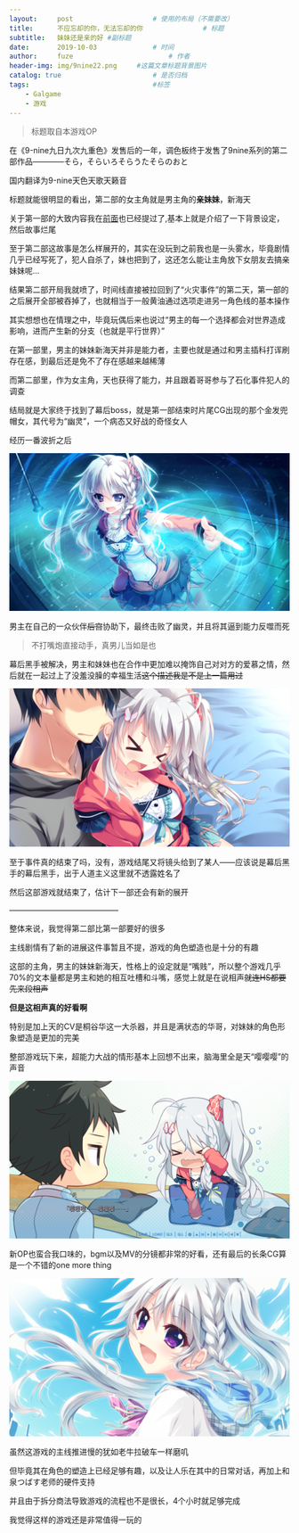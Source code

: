 ```yaml
---
layout:     post   				    # 使用的布局（不需要改）
title:      不应忘却的你，无法忘却的你 				# 标题 
subtitle:   妹妹还是亲的好 #副标题
date:       2019-10-03 				# 时间
author:     fuze 						# 作者
header-img: img/9nine22.png 	#这篇文章标题背景图片
catalog: true 						# 是否归档
tags:								#标签
    - Galgame
    - 游戏
---
```


>标题取自本游戏OP

在《9-nine九日九次九重色》发售后的一年，调色板终于发售了9nine系列的第二部作品————そら，そらいろそらうたそらのおと

国内翻译为9-nine天色天歌天籁音

标题就能很明显的看出，第二部的女主角就是男主角的**亲妹妹**，新海天

关于第一部的大致内容我在[前面](https://noordzeedebutirpitz.github.io/2019/10/02/9-nine1/)也已经提过了,基本上就是介绍了一下背景设定，然后故事烂尾

至于第二部这故事是怎么样展开的，其实在没玩到之前我也是一头雾水，毕竟剧情几乎已经写死了，犯人自杀了，妹也把到了，这还怎么能让主角放下女朋友去搞亲妹妹呢...

结果第二部开局我就喷了，时间线直接被拉回到了“火灾事件”的第二天，第一部的之后展开全部被吞掉了，也就相当于一般黄油通过选项走进另一角色线的基本操作

其实想想也在情理之中，毕竟玩偶后来也说过“男主的每一个选择都会对世界造成影响，进而产生新的分支（也就是平行世界）”

在第一部里，男主的妹妹新海天并非是能力者，主要也就是通过和男主插科打诨刷存在感，到最后还是免不了存在感越来越稀薄

而第二部里，作为女主角，天也获得了能力，并且跟着哥哥参与了石化事件犯人的调查

结局就是大家终于找到了幕后boss，就是第一部结束时片尾CG出现的那个金发兜帽女，其代号为“幽灵”，一个病态又好战的奇怪女人

经历一番波折之后

![](https://raw.githubusercontent.com/NoordZeedebuTirpitz/pic/master/9nine2.png)

男主在自己的一众伙伴~~后宫~~协助下，最终击败了幽灵，并且将其逼到能力反噬而死

>不打嘴炮直接动手，真男儿当如是也

幕后黑手被解决，男主和妹妹也在合作中更加难以掩饰自己对对方的爱慕之情，然后就在一起过上了没羞没臊的幸福生活~~这个描述我是不是上一篇用过~~

![](https://raw.githubusercontent.com/NoordZeedebuTirpitz/pic/master/%EF%BC%BB%E6%A8%B1%E7%A9%BA%E6%B1%89%E5%8C%96%E7%BB%84%EF%BC%BD9-nine-%E5%A4%A9%E8%89%B2%E5%A4%A9%E6%AD%8C%E5%A4%A9%E7%B1%81%E9%9F%B3%202019_10_3%202_30_37.png)

至于事件真的结束了吗，没有，游戏结尾又将镜头给到了某人——应该说是幕后黑手的幕后黑手，出于人道主义这里就不透露姓名了

然后这部游戏就结束了，估计下一部还会有新的展开

——————————————

整体来说，我觉得第二部比第一部要好的很多

主线剧情有了新的进展这件事暂且不提，游戏的角色塑造也是十分的有趣

这部的主角，男主的妹妹新海天，性格上的设定就是“嘴贱”，所以整个游戏几乎70%的文本量都是男主和她的相互吐槽和斗嘴，感觉上就是在说相声~~就连HS都要先来段相声~~

**但是这相声真的好看啊**

特别是加上天的CV是桐谷华这一大杀器，并且是满状态的华哥，对妹妹的角色形象塑造是更加的完美

整部游戏玩下来，超能力大战的情形基本上回想不出来，脑海里全是天“嘤嘤嘤”的声音

![](https://raw.githubusercontent.com/NoordZeedebuTirpitz/pic/master/%EF%BC%BB%E6%A8%B1%E7%A9%BA%E6%B1%89%E5%8C%96%E7%BB%84%EF%BC%BD9-nine-%E5%A4%A9%E8%89%B2%E5%A4%A9%E6%AD%8C%E5%A4%A9%E7%B1%81%E9%9F%B3%202019_9_30%202_01_50.png)

新OP也蛮合我口味的，bgm以及MV的分镜都非常的好看，还有最后的长条CG算是一个不错的one more thing

![](https://raw.githubusercontent.com/NoordZeedebuTirpitz/pic/master/%EF%BC%BB%E6%A8%B1%E7%A9%BA%E6%B1%89%E5%8C%96%E7%BB%84%EF%BC%BD9-nine-%E5%A4%A9%E8%89%B2%E5%A4%A9%E6%AD%8C%E5%A4%A9%E7%B1%81%E9%9F%B3%202019_10_1%200_16_59.png)

虽然这游戏的主线推进慢的犹如老牛拉破车一样磨叽

但毕竟其在角色的塑造上已经足够有趣，以及让人乐在其中的日常对话，再加上和泉つばす老师的硬件支持

并且由于拆分商法导致游戏的流程也不是很长，4个小时就足够完成

我觉得这样的游戏还是非常值得一玩的
